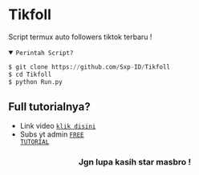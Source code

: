 # Tikfoll
Script termux auto followers tiktok terbaru !

<details open><summary><code>Perintah Script?</code></summary>

```python
$ git clone https://github.com/Sxp-ID/Tikfoll
$ cd Tikfoll
$ python Run.py
```
</details>

## Full tutorialnya?
- Link video <code><a href="">klik disini</a></code>
- Subs yt admin <code><a href="https://youtube.com/@freetutorialofficial?si=9hamt4Px2gXzPY9x">FREE TUTORIAL</a></code>
<div align="center">

### Jgn lupa kasih star masbro !
</div>
